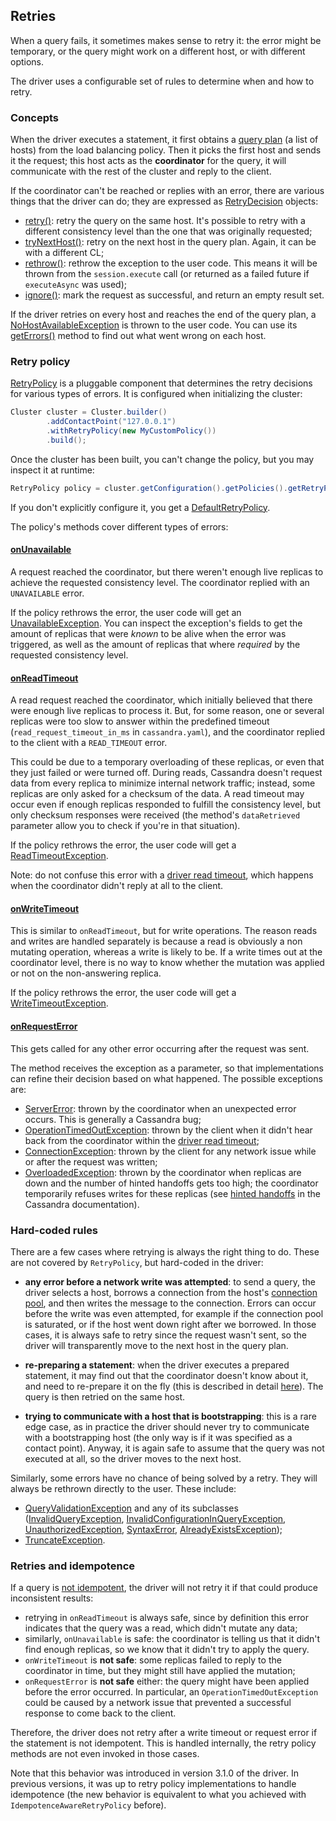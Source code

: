<!--
Licensed to the Apache Software Foundation (ASF) under one
or more contributor license agreements.  See the NOTICE file
distributed with this work for additional information
regarding copyright ownership.  The ASF licenses this file
to you under the Apache License, Version 2.0 (the
"License"); you may not use this file except in compliance
with the License.  You may obtain a copy of the License at

  http://www.apache.org/licenses/LICENSE-2.0

Unless required by applicable law or agreed to in writing,
software distributed under the License is distributed on an
"AS IS" BASIS, WITHOUT WARRANTIES OR CONDITIONS OF ANY
KIND, either express or implied.  See the License for the
specific language governing permissions and limitations
under the License.
-->

## Retries

When a query fails, it sometimes makes sense to retry it: the error might be temporary, or the query might work on a
different host, or with different options.

The driver uses a configurable set of rules to determine when and how to retry.

### Concepts

When the driver executes a statement, it first obtains a [query plan] \(a list of hosts) from the load balancing policy.
Then it picks the first host and sends it the request; this host acts as the **coordinator** for the query, it will
communicate with the rest of the cluster and reply to the client.

If the coordinator can't be reached or replies with an error, there are various things that the driver can do; they are
expressed as [RetryDecision] objects:

* [retry()]: retry the query on the same host. It's possible to retry with a different consistency level than the one
  that was originally requested;
* [tryNextHost()]: retry on the next host in the query plan. Again, it can be with a different CL;
* [rethrow()]: rethrow the exception to the user code. This means it will be thrown from the `session.execute` call (or
  returned as a failed future if `executeAsync` was used);
* [ignore()]: mark the request as successful, and return an empty result set.

If the driver retries on every host and reaches the end of the query plan, a [NoHostAvailableException] is thrown to the
user code. You can use its [getErrors()] method to find out what went wrong on each host.


### Retry policy

[RetryPolicy] is a pluggable component that determines the retry decisions for various types of errors. It is configured
when initializing the cluster:

```java
Cluster cluster = Cluster.builder()
        .addContactPoint("127.0.0.1")
        .withRetryPolicy(new MyCustomPolicy())
        .build();
```

Once the cluster has been built, you can't change the policy, but you may inspect it at runtime:

```java
RetryPolicy policy = cluster.getConfiguration().getPolicies().getRetryPolicy();
```

If you don't explicitly configure it, you get a [DefaultRetryPolicy].

The policy's methods cover different types of errors:

#### [onUnavailable]

A request reached the coordinator, but there weren't enough live replicas to achieve the requested consistency level.
The coordinator replied with an `UNAVAILABLE` error.

If the policy rethrows the error, the user code will get an [UnavailableException]. You can inspect the exception's
fields to get the amount of replicas that were *known* to be alive when the error was triggered, as well as the amount
of replicas that where *required* by the requested consistency level.

#### [onReadTimeout]

A read request reached the coordinator, which initially believed that there were enough live replicas to process it.
But, for some reason, one or several replicas were too slow to answer within the predefined timeout
(`read_request_timeout_in_ms` in `cassandra.yaml`), and the coordinator replied to the client with a `READ_TIMEOUT`
error.

This could be due to a temporary overloading of these replicas, or even
that they just failed or were turned off. During reads, Cassandra doesn't request data from every replica to minimize
internal network traffic; instead, some replicas are only asked for a checksum of the data. A read timeout may occur
even if enough replicas responded to fulfill the consistency level, but only checksum responses were received (the
method's `dataRetrieved` parameter allow you to check if you're in that situation).

If the policy rethrows the error, the user code will get a [ReadTimeoutException].

Note: do not confuse this error with a [driver read timeout], which happens when the coordinator didn't reply at all to
the client.

#### [onWriteTimeout]

This is similar to `onReadTimeout`, but for write operations. The reason reads and writes are handled separately is
because a read is obviously a non mutating operation, whereas a write is likely to be. If a write times out at the
coordinator level, there is no way to know whether the mutation was applied or not on the non-answering replica.

If the policy rethrows the error, the user code will get a [WriteTimeoutException].

#### [onRequestError]

This gets called for any other error occurring after the request was sent.

The method receives the exception as a parameter, so that implementations can refine their decision based on what
happened. The possible exceptions are:

* [ServerError]: thrown by the coordinator when an unexpected error occurs. This is generally a Cassandra bug;
* [OperationTimedOutException]: thrown by the client when it didn't hear back from the coordinator within the
  [driver read timeout];
* [ConnectionException]: thrown by the client for any network issue while or after the request was written;
* [OverloadedException]: thrown by the coordinator when replicas are down and the number of hinted handoffs gets too
  high; the coordinator temporarily refuses writes for these replicas (see [hinted handoffs] in the Cassandra
  documentation).

### Hard-coded rules

There are a few cases where retrying is always the right thing to do. These are not covered by `RetryPolicy`, but
hard-coded in the driver:

* **any error before a network write was attempted**: to send a query, the driver selects a host, borrows a connection
  from the host's [connection pool], and then writes the message to the connection.
  Errors can occur before the write was even attempted, for example if the connection pool is saturated, or if the
  host went down right after we borrowed. In those cases, it is always safe to retry since the request wasn't sent, so
  the driver will transparently move to the next host in the query plan.

* **re-preparing a statement**: when the driver executes a prepared statement, it may find out that the coordinator
  doesn't know about it, and need to re-prepare it on the fly (this is described in detail [here][prepared]). The query
  is then retried on the same host.

* **trying to communicate with a host that is bootstrapping**: this is a rare edge case, as in practice the driver
  should never try to communicate with a bootstrapping host (the only way is if it was specified as a contact point).
  Anyway, it is again safe to assume that the query was not executed at all, so the driver moves to the next host.

Similarly, some errors have no chance of being solved by a retry. They will always be rethrown directly to the user.
These include:

* [QueryValidationException] and any of its subclasses ([InvalidQueryException], [InvalidConfigurationInQueryException],
  [UnauthorizedException], [SyntaxError], [AlreadyExistsException]);
* [TruncateException].


### Retries and idempotence

If a query is [not idempotent][idempotence], the driver will not retry it if that could produce inconsistent results:

* retrying in `onReadTimeout` is always safe, since by definition this error indicates that the query was a read, which
  didn't mutate any data;
* similarly, `onUnavailable` is safe: the coordinator is telling us that it didn't find enough replicas, so we know that
  it didn't try to apply the query.
* `onWriteTimeout` is **not safe**: some replicas failed to reply to the coordinator in time, but they might still have
  applied the mutation;
* `onRequestError` is **not safe** either: the query might have been applied before the error occurred. In particular,
  an `OperationTimedOutException` could be caused by a network issue that prevented a successful response to come back
  to the client.

Therefore, the driver does not retry after a write timeout or request error if the statement is not idempotent. This is
handled internally, the retry policy methods are not even invoked in those cases.

Note that this behavior was introduced in version 3.1.0 of the driver. In previous versions, it was up to retry policy
implementations to handle idempotence (the new behavior is equivalent to what you achieved with
`IdempotenceAwareRetryPolicy` before).


[onUnavailable]:                        http://docs.datastax.com/en/drivers/java/3.2/com/datastax/driver/core/policies/DefaultRetryPolicy.html#onUnavailable-com.datastax.driver.core.Statement-com.datastax.driver.core.ConsistencyLevel-int-int-int-
[onWriteTimeout]:                       http://docs.datastax.com/en/drivers/java/3.2/com/datastax/driver/core/policies/DefaultRetryPolicy.html#onWriteTimeout-com.datastax.driver.core.Statement-com.datastax.driver.core.ConsistencyLevel-com.datastax.driver.core.WriteType-int-int-int-
[onReadTimeout]:                        http://docs.datastax.com/en/drivers/java/3.2/com/datastax/driver/core/policies/DefaultRetryPolicy.html#onReadTimeout-com.datastax.driver.core.Statement-com.datastax.driver.core.ConsistencyLevel-int-int-boolean-int-
[onRequestError]:                       http://docs.datastax.com/en/drivers/java/3.2/com/datastax/driver/core/policies/DefaultRetryPolicy.html#onRequestError-com.datastax.driver.core.Statement-com.datastax.driver.core.ConsistencyLevel-java.lang.Exception-int-
[DefaultRetryPolicy]:                   http://docs.datastax.com/en/drivers/java/3.2/com/datastax/driver/core/policies/DefaultRetryPolicy.html
[RetryPolicy]:                          http://docs.datastax.com/en/drivers/java/3.2/com/datastax/driver/core/policies/RetryPolicy.html
[getErrors()]:                          http://docs.datastax.com/en/drivers/java/3.2/com/datastax/driver/core/exceptions/NoHostAvailableException.html#getErrors--
[NoHostAvailableException]:             http://docs.datastax.com/en/drivers/java/3.2/com/datastax/driver/core/exceptions/NoHostAvailableException.html
[ignore()]:                             http://docs.datastax.com/en/drivers/java/3.2/com/datastax/driver/core/policies/RetryPolicy.RetryDecision.html#ignore--
[rethrow()]:                            http://docs.datastax.com/en/drivers/java/3.2/com/datastax/driver/core/policies/RetryPolicy.RetryDecision.html#rethrow--
[tryNextHost()]:                        http://docs.datastax.com/en/drivers/java/3.2/com/datastax/driver/core/policies/RetryPolicy.RetryDecision.html#tryNextHost-com.datastax.driver.core.ConsistencyLevel-
[retry()]:                              http://docs.datastax.com/en/drivers/java/3.2/com/datastax/driver/core/policies/RetryPolicy.RetryDecision.html#retry-com.datastax.driver.core.ConsistencyLevel-
[RetryDecision]:                        http://docs.datastax.com/en/drivers/java/3.2/com/datastax/driver/core/policies/RetryPolicy.RetryDecision.html
[UnavailableException]:                 http://docs.datastax.com/en/drivers/java/3.2/com/datastax/driver/core/exceptions/UnavailableException.html
[ReadTimeoutException]:                 http://docs.datastax.com/en/drivers/java/3.2/com/datastax/driver/core/exceptions/ReadTimeoutException.html
[WriteTimeoutException]:                http://docs.datastax.com/en/drivers/java/3.2/com/datastax/driver/core/exceptions/WriteTimeoutException.html
[ServerError]:                          http://docs.datastax.com/en/drivers/java/3.2/com/datastax/driver/core/exceptions/ServerError.html
[OverloadedException]:                  http://docs.datastax.com/en/drivers/java/3.2/com/datastax/driver/core/exceptions/OverloadedException.html
[OperationTimedOutException]:           http://docs.datastax.com/en/drivers/java/3.2/com/datastax/driver/core/exceptions/OperationTimedOutException.html
[QueryValidationException]:             http://docs.datastax.com/en/drivers/java/3.2/com/datastax/driver/core/exceptions/QueryValidationException.html
[ConnectionException]:                  http://docs.datastax.com/en/drivers/java/3.2/com/datastax/driver/core/exceptions/ConnectionException.html
[InvalidQueryException]:                http://docs.datastax.com/en/drivers/java/3.2/com/datastax/driver/core/exceptions/InvalidQueryException.html
[InvalidConfigurationInQueryException]: http://docs.datastax.com/en/drivers/java/3.2/com/datastax/driver/core/exceptions/InvalidConfigurationInQueryException.html
[SyntaxError]:                          http://docs.datastax.com/en/drivers/java/3.2/com/datastax/driver/core/exceptions/SyntaxError.html
[UnauthorizedException]:                http://docs.datastax.com/en/drivers/java/3.2/com/datastax/driver/core/exceptions/UnauthorizedException.html
[TruncateException]:                    http://docs.datastax.com/en/drivers/java/3.2/com/datastax/driver/core/exceptions/TruncateException.html
[AlreadyExistsException]:               http://docs.datastax.com/en/drivers/java/3.2/com/datastax/driver/core/exceptions/AlreadyExistsException.html

[query plan]: ../load_balancing/#query-plan
[connection pool]: ../pooling/
[prepared]: ../statements/prepared/#preparing-on-multiple-nodes
[driver read timeout]: ../socket_options/#driver-read-timeout
[hinted handoffs]: https://docs.datastax.com/en/cassandra/2.1/cassandra/dml/dml_about_hh_c.html?scroll=concept_ds_ifg_jqx_zj__performance
[idempotence]: ../idempotence/
